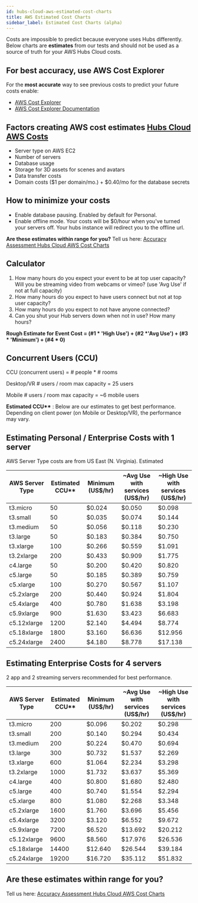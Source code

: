 ```yaml
---
id: hubs-cloud-aws-estimated-cost-charts
title: AWS Estimated Cost Charts
sidebar_label: Estimated Cost Charts (alpha)
---
```


Costs are impossible to predict because everyone uses Hubs differently. Below charts are **estimates** from our tests and should not be used as a source of truth for your AWS Hubs Cloud costs.

## For best accuracy, use AWS Cost Explorer

For the **most accurate** way to see previous costs to predict your future costs enable:

- [AWS Cost Explorer](https://console.aws.amazon.com/billing/home)
- [AWS Cost Explorer Documentation](https://docs.aws.amazon.com/awsaccountbilling/latest/aboutv2/ce-what-is.html)

## Factors creating AWS cost estimates [Hubs Cloud AWS Costs](./hubs-cloud-aws-costs.md)

- Server type on AWS EC2
- Number of servers
- Database usage
- Storage for 3D assets for scenes and avatars
- Data transfer costs
- Domain costs ($1 per domain/mo.) + $0.40/mo for the database secrets

## How to minimize your costs

- Enable database pausing. Enabled by default for Personal.
- Enable offline mode. Your costs will be \$0/hour when you've turned your servers off. Your hubs instance will redirect you to the offline url.

**Are these estimates within range for you?** Tell us here: [Accuracy Assessment Hubs Cloud AWS Cost Charts](https://forms.gle/WD5dQ6k2zEjTkYQR6)

## Calculator

1. How many hours do you expect your event to be at top user capacity? Will you be streaming video from webcams or vimeo? (use 'Avg Use' if not at full capacity)
2. How many hours do you expect to have users connect but not at top user capacity?
3. How many hours do you expect to not have anyone connected?
4. Can you shut your Hub servers down when not in use? How many hours?

**Rough Estimate for Event Cost = (#1 \* 'High Use') + (#2 \*'Avg Use') + (#3 \* 'Minimum') + (#4 \* 0)**

## Concurrent Users (CCU)

CCU (concurrent users) = # people \* # rooms

Desktop/VR # users / room max capacity = 25 users

Mobile # users / room max capacity = ~6 mobile users

**Estimated CCU\*\*** : Below are our estimates to get best performance. Depending on client power (on Mobile or Desktop/VR), the performance may vary.

## Estimating Personal / Enterprise Costs with 1 server

AWS Server Type costs are from US East (N. Virginia).
Estimated

| AWS Server Type | Estimated CCU\*\* | Minimum (US\$/hr) | ~Avg Use with services (US\$/hr) | ~High Use with services (US\$/hr) |
| --------------- | ----------------- | ----------------- | -------------------------------- | --------------------------------- |
| t3.micro        | 50                | \$0.024           | \$0.050                          | \$0.098                           |
| t3.small        | 50                | \$0.035           | \$0.074                          | \$0.144                           |
| t3.medium       | 50                | \$0.056           | \$0.118                          | \$0.230                           |
| t3.large        | 50                | \$0.183           | \$0.384                          | \$0.750                           |
| t3.xlarge       | 100               | \$0.266           | \$0.559                          | \$1.091                           |
| t3.2xlarge      | 200               | \$0.433           | \$0.909                          | \$1.775                           |
| c4.large        | 50                | \$0.200           | \$0.420                          | \$0.820                           |
| c5.large        | 50                | \$0.185           | \$0.389                          | \$0.759                           |
| c5.xlarge       | 100               | \$0.270           | \$0.567                          | \$1.107                           |
| c5.2xlarge      | 200               | \$0.440           | \$0.924                          | \$1.804                           |
| c5.4xlarge      | 400               | \$0.780           | \$1.638                          | \$3.198                           |
| c5.9xlarge      | 900               | \$1.630           | \$3.423                          | \$6.683                           |
| c5.12xlarge     | 1200              | \$2.140           | \$4.494                          | \$8.774                           |
| c5.18xlarge     | 1800              | \$3.160           | \$6.636                          | \$12.956                          |
| c5.24xlarge     | 2400              | \$4.180           | \$8.778                          | \$17.138                          |

## Estimating Enterprise Costs for 4 servers

2 app and 2 streaming servers recommended for best performance.

| AWS Server Type | Estimated CCU\*\* | Minimum (US\$/hr) | ~Avg Use with services (US\$/hr) | ~High Use with services (US\$/hr) |
| --------------- | ----------------- | ----------------- | -------------------------------- | --------------------------------- |
| t3.micro        | 200               | \$0.096           | \$0.202                          | \$0.298                           |
| t3.small        | 200               | \$0.140           | \$0.294                          | \$0.434                           |
| t3.medium       | 200               | \$0.224           | \$0.470                          | \$0.694                           |
| t3.large        | 300               | \$0.732           | \$1.537                          | \$2.269                           |
| t3.xlarge       | 600               | \$1.064           | \$2.234                          | \$3.298                           |
| t3.2xlarge      | 1000              | \$1.732           | \$3.637                          | \$5.369                           |
| c4.large        | 400               | \$0.800           | \$1.680                          | \$2.480                           |
| c5.large        | 400               | \$0.740           | \$1.554                          | \$2.294                           |
| c5.xlarge       | 800               | \$1.080           | \$2.268                          | \$3.348                           |
| c5.2xlarge      | 1600              | \$1.760           | \$3.696                          | \$5.456                           |
| c5.4xlarge      | 3200              | \$3.120           | \$6.552                          | \$9.672                           |
| c5.9xlarge      | 7200              | \$6.520           | \$13.692                         | \$20.212                          |
| c5.12xlarge     | 9600              | \$8.560           | \$17.976                         | \$26.536                          |
| c5.18xlarge     | 14400             | \$12.640          | \$26.544                         | \$39.184                          |
| c5.24xlarge     | 19200             | \$16.720          | \$35.112                         | \$51.832                          |

## Are these estimates within range for you?

Tell us here: [Accuracy Assessment Hubs Cloud AWS Cost Charts](https://forms.gle/WD5dQ6k2zEjTkYQR6)
